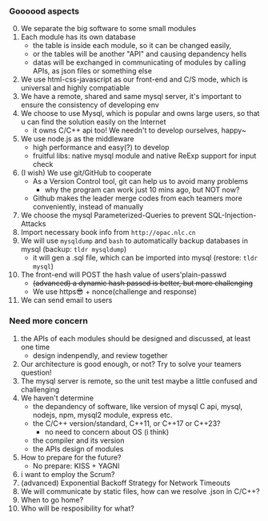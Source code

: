 ### Goooood aspects
0. We separate the big software to some small modules
1. Each module has its own database
    - the table is inside each module, so it can be changed easily,
    - or the tables will be another "API" and causing depandency hells
    - datas will be exchanged in communicating of modules by calling APIs, as json files or something else
2. We use html-css-javascript as our front-end and C/S mode, which is universal and highly compatiable
3. We have a remote, shared and same mysql server, it's important to ensure the consistency of developing env
4. We choose to use Mysql, which is popular and owns large users, so that u can find the solution easily on the Internet
    - it owns C/C++ api too! We needn't to develop ourselves, happy~
5. We use node.js as the middleware
    - high performance and easy(?) to develop
    - fruitful libs: native mysql module and native ReExp support for input check
6. (I wish) We use git/GitHub to cooperate
    - As a Version Control tool, git can help us to avoid many problems
        - why the program can work just 10 mins ago, but NOT now? 
    - Github makes the leader merge codes from each teamers more conveniently, instead of manually
7. We choose the mysql Parameterized-Queries to prevent SQL-Injection-Attacks
8. Import necessary book info from `http://opac.nlc.cn`
9. We will use `mysqldump` and `bash` to automatically backup databases in mysql (backup: `tldr mysqldump`)
    - it will gen a .sql file, which can be imported into mysql (restore: `tldr mysql`)
10. The front-end will POST the hash value of users'plain-passwd
    - ~~(advanced) a dynamic hash passed is better, but more challenging~~
    - We use https😎 + nonce(challenge and response)
11. We can send email to users




### Need more concern
1. the APIs of each modules should be designed and discussed, at least one time
    - design indenpendly, and review together
2. Our architecture is good enough, or not? Try to solve your teamers question!
3. The mysql server is remote, so the unit test maybe a little confused and challenging
4. We haven't determine 
    - the depandency of software, like version of mysql C api, mysql, nodejs, npm, mysql2 module, express etc.
    - the C/C++ version/standard, C++11, or C++17 or C++23?
        - no need to concern about OS (i think)
    - the compiler and its version
    - the APIs design of modules
5. How to prepare for the future?
    - No prepare: KISS + YAGNI
6. i want to employ the Scrum?
7. (advanced) Exponential Backoff Strategy for Network Timeouts
8. We will communicate by static files, how can we resolve .json in C/C++?
9. When to go home?
10. Who will be resposibility for what?
